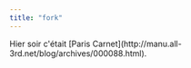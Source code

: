 ```yaml
---
title: "fork"
---
```


Hier soir c'était [Paris Carnet](http://manu.all-
3rd.net/blog/archives/000088.html).

